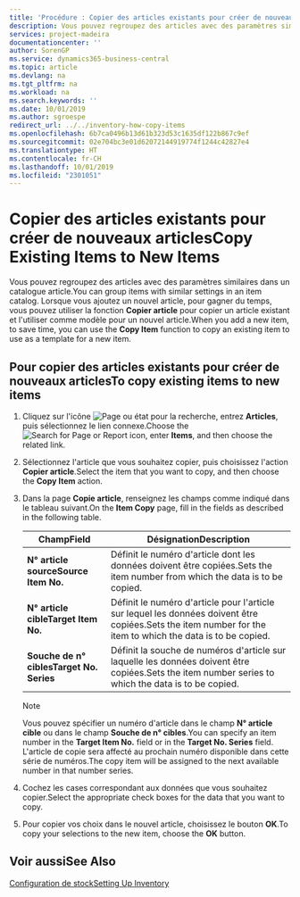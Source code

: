 ```yaml
---
title: 'Procédure : Copier des articles existants pour créer de nouveaux articles'
description: Vous pouvez regroupez des articles avec des paramètres similaires dans un catalogue article. Lorsque vous ajoutez un nouvel article, pour gagner du temps, vous pouvez utiliser **Copier article** pour copier un article existant et l'utiliser comme modèle pour un nouvel article.
services: project-madeira
documentationcenter: ''
author: SorenGP
ms.service: dynamics365-business-central
ms.topic: article
ms.devlang: na
ms.tgt_pltfrm: na
ms.workload: na
ms.search.keywords: ''
ms.date: 10/01/2019
ms.author: sgroespe
redirect_url: ../../inventory-how-copy-items
ms.openlocfilehash: 6b7ca0496b13d61b323d53c1635df122b867c9ef
ms.sourcegitcommit: 02e704bc3e01d62072144919774f1244c42827e4
ms.translationtype: HT
ms.contentlocale: fr-CH
ms.lasthandoff: 10/01/2019
ms.locfileid: "2301051"
---
```

# <a name="copy-existing-items-to-new-items"></a><span data-ttu-id="0f821-104">Copier des articles existants pour créer de nouveaux articles</span><span class="sxs-lookup"><span data-stu-id="0f821-104">Copy Existing Items to New Items</span></span>
<span data-ttu-id="0f821-105">Vous pouvez regroupez des articles avec des paramètres similaires dans un catalogue article.</span><span class="sxs-lookup"><span data-stu-id="0f821-105">You can group items with similar settings in an item catalog.</span></span> <span data-ttu-id="0f821-106">Lorsque vous ajoutez un nouvel article, pour gagner du temps, vous pouvez utiliser la fonction **Copier article** pour copier un article existant et l'utiliser comme modèle pour un nouvel article.</span><span class="sxs-lookup"><span data-stu-id="0f821-106">When you add a new item, to save time, you can use the **Copy Item** function to copy an existing item to use as a template for a new item.</span></span>  

## <a name="to-copy-existing-items-to-new-items"></a><span data-ttu-id="0f821-107">Pour copier des articles existants pour créer de nouveaux articles</span><span class="sxs-lookup"><span data-stu-id="0f821-107">To copy existing items to new items</span></span>  

1.  <span data-ttu-id="0f821-108">Cliquez sur l'icône ![Page ou état pour la recherche](../../media/ui-search/search_small.png "Page ou état pour la recherche"), entrez **Articles**, puis sélectionnez le lien connexe.</span><span class="sxs-lookup"><span data-stu-id="0f821-108">Choose the ![Search for Page or Report](../../media/ui-search/search_small.png "Search for Page or Report icon") icon, enter **Items**, and then choose the related link.</span></span>  
2.  <span data-ttu-id="0f821-109">Sélectionnez l'article que vous souhaitez copier, puis choisissez l'action **Copier article**.</span><span class="sxs-lookup"><span data-stu-id="0f821-109">Select the item that you want to copy, and then choose the **Copy Item** action.</span></span>  
3.  <span data-ttu-id="0f821-110">Dans la page **Copie article**, renseignez les champs comme indiqué dans le tableau suivant.</span><span class="sxs-lookup"><span data-stu-id="0f821-110">On the **Item Copy** page, fill in the fields as described in the following table.</span></span>  

    |<span data-ttu-id="0f821-111">Champ</span><span class="sxs-lookup"><span data-stu-id="0f821-111">Field</span></span>|<span data-ttu-id="0f821-112">Désignation</span><span class="sxs-lookup"><span data-stu-id="0f821-112">Description</span></span>|  
    |---------------------------------|---------------------------------------|  
    |<span data-ttu-id="0f821-113">**N° article source**</span><span class="sxs-lookup"><span data-stu-id="0f821-113">**Source Item No.**</span></span>|<span data-ttu-id="0f821-114">Définit le numéro d'article dont les données doivent être copiées.</span><span class="sxs-lookup"><span data-stu-id="0f821-114">Sets the item number from which the data is to be copied.</span></span>|  
    |<span data-ttu-id="0f821-115">**N° article cible**</span><span class="sxs-lookup"><span data-stu-id="0f821-115">**Target Item No.**</span></span>|<span data-ttu-id="0f821-116">Définit le numéro d'article pour l'article sur lequel les données doivent être copiées.</span><span class="sxs-lookup"><span data-stu-id="0f821-116">Sets the item number for the item to which the data is to be copied.</span></span>|  
    |<span data-ttu-id="0f821-117">**Souche de n° cibles**</span><span class="sxs-lookup"><span data-stu-id="0f821-117">**Target No. Series**</span></span>|<span data-ttu-id="0f821-118">Définit la souche de numéros d'article sur laquelle les données doivent être copiées.</span><span class="sxs-lookup"><span data-stu-id="0f821-118">Sets the item number series to which the data is to be copied.</span></span>|  

    > [!NOTE]  
    >  <span data-ttu-id="0f821-119">Vous pouvez spécifier un numéro d'article dans le champ **N° article cible** ou dans le champ **Souche de n° cibles**.</span><span class="sxs-lookup"><span data-stu-id="0f821-119">You can specify an item number in the **Target Item No.** field or in the **Target No. Series** field.</span></span> <span data-ttu-id="0f821-120">L'article de copie sera affecté au prochain numéro disponible dans cette série de numéros.</span><span class="sxs-lookup"><span data-stu-id="0f821-120">The copy item will be assigned to the next available number in that number series.</span></span>  

4.  <span data-ttu-id="0f821-121">Cochez les cases correspondant aux données que vous souhaitez copier.</span><span class="sxs-lookup"><span data-stu-id="0f821-121">Select the appropriate check boxes for the data that you want to copy.</span></span>  
5.  <span data-ttu-id="0f821-122">Pour copier vos choix dans le nouvel article, choisissez le bouton **OK**.</span><span class="sxs-lookup"><span data-stu-id="0f821-122">To copy your selections to the new item, choose the **OK** button.</span></span>  

## <a name="see-also"></a><span data-ttu-id="0f821-123">Voir aussi</span><span class="sxs-lookup"><span data-stu-id="0f821-123">See Also</span></span>  
[<span data-ttu-id="0f821-124">Configuration de stock</span><span class="sxs-lookup"><span data-stu-id="0f821-124">Setting Up Inventory</span></span>](../../inventory-setup-inventory.md)
